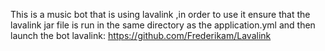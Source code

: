 This is a music bot that is using lavalink ,in order to use it ensure that the lavalink jar file is run in the same directory as the application.yml and then launch the bot
lavalink: https://github.com/Frederikam/Lavalink
